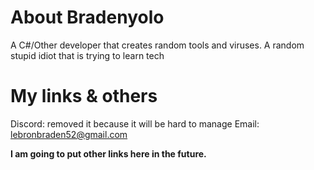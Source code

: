 # About Bradenyolo
A C#/Other developer that creates random tools and viruses.
A random stupid idiot that is trying to learn tech 
# My links & others
Discord: removed it because it will
be hard to manage
Email: lebronbraden52@gmail.com 

**I am going to put other links here in the future.**
